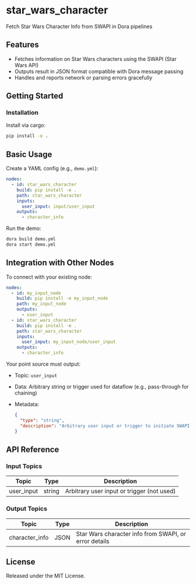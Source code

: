 # star_wars_character

Fetch Star Wars Character Info from SWAPI in Dora pipelines

## Features
- Fetches information on Star Wars characters using the SWAPI (Star Wars API)
- Outputs result in JSON format compatible with Dora message passing
- Handles and reports network or parsing errors gracefully

## Getting Started

### Installation
Install via cargo:
```bash
pip install -e .
```

## Basic Usage

Create a YAML config (e.g., `demo.yml`):

```yaml
nodes:
  - id: star_wars_character
    build: pip install -e .
    path: star_wars_character
    inputs:
      user_input: input/user_input
    outputs:
      - character_info
```

Run the demo:
```bash
dora build demo.yml
dora start demo.yml
```


## Integration with Other Nodes

To connect with your existing node:

```yaml
nodes:
  - id: my_input_node
    build: pip install -e my_input_node
    path: my_input_node
    outputs:
      - user_input
  - id: star_wars_character
    build: pip install -e .
    path: star_wars_character
    inputs:
      user_input: my_input_node/user_input
    outputs:
      - character_info
```

Your point source must output:

* Topic: `user_input`
* Data: Arbitrary string or trigger used for dataflow (e.g., pass-through for chaining)
* Metadata:

  ```json
  {
    "type": "string",
    "description": "Arbitrary user input or trigger to initiate SWAPI call. Not actively used."
  }
  ```

## API Reference

### Input Topics

| Topic        | Type   | Description                                  |
| ------------| ------ | ---------------------------------------------|
| user_input  | string | Arbitrary user input or trigger (not used)    |

### Output Topics

| Topic           | Type  | Description                            |
| --------------- | ----- | -------------------------------------- |
| character_info  | JSON  | Star Wars character info from SWAPI, or error details |


## License

Released under the MIT License.
